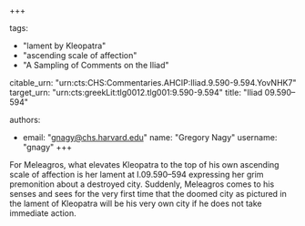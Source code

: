 +++

tags:
- "lament by Kleopatra"
- "ascending scale of affection"
- "A Sampling of Comments on the Iliad"

citable_urn: "urn:cts:CHS:Commentaries.AHCIP:Iliad.9.590-9.594.YovNHK7"
target_urn: "urn:cts:greekLit:tlg0012.tlg001:9.590-9.594"
title: "Iliad 09.590–594"

authors:
- email: "gnagy@chs.harvard.edu"
  name: "Gregory Nagy"
  username: "gnagy"
+++

<p>For Meleagros, what elevates Kleopatra to the top of his own ascending scale of affection is her lament at I.09.590–594 expressing her grim premonition about a destroyed city. Suddenly, Meleagros comes to his senses and sees for the very first time that the doomed city as pictured in the lament of Kleopatra will be his very own city if he does not take immediate action.</p>